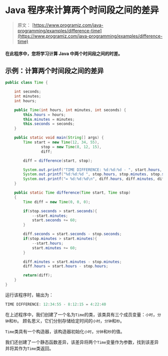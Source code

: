 # Java 程序来计算两个时间段之间的差异

> 原文： [https://www.programiz.com/java-programming/examples/difference-time](https://www.programiz.com/java-programming/examples/difference-time)

#### 在此程序中，您将学习计算 Java 中两个时间段之间的时差。

## 示例：计算两个时间段之间的差异

```java
public class Time {

    int seconds;
    int minutes;
    int hours;

    public Time(int hours, int minutes, int seconds) {
        this.hours = hours;
        this.minutes = minutes;
        this.seconds = seconds;
    }

    public static void main(String[] args) {
        Time start = new Time(12, 34, 55),
                stop = new Time(8, 12, 15),
                diff;

        diff = difference(start, stop);

        System.out.printf("TIME DIFFERENCE: %d:%d:%d - ", start.hours, start.minutes, start.seconds);
        System.out.printf("%d:%d:%d ", stop.hours, stop.minutes, stop.seconds);
        System.out.printf("= %d:%d:%d\n", diff.hours, diff.minutes, diff.seconds);
    }

    public static Time difference(Time start, Time stop)
    {
        Time diff = new Time(0, 0, 0);

        if(stop.seconds > start.seconds){
            --start.minutes;
            start.seconds += 60;
        }

        diff.seconds = start.seconds - stop.seconds;
        if(stop.minutes > start.minutes){
            --start.hours;
            start.minutes += 60;
        }

        diff.minutes = start.minutes - stop.minutes;
        diff.hours = start.hours - stop.hours;

        return(diff);
    }
}
```

运行该程序时，输出为：

```java
TIME DIFFERENCE: 12:34:55 - 8:12:15 = 4:22:40
```

在上述程序中，我们创建了一个名为`Time`的类，该类具有三个成员变量：`小时`，`分钟`和`秒`。 顾名思义，它们分别存储给定时间的`小时`，`分钟`和`秒`。

`Time`类具有一个构造器，该构造器初始化`小时`，`分钟`和`秒`的值。

我们还创建了一个静态函数差异，该差异将两个`Time`变量作为参数，找到该差异并将其作为`Time`类返回。